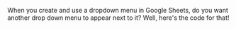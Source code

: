 When you create and use a dropdown menu in Google Sheets, do you want another drop down menu to appear next to it?
  Well, here's the code for that!
